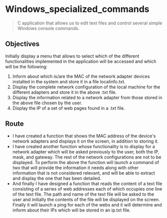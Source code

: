 # Windows_specialized_commands
> C application that allows us to edit text files and control several simple Windows console commands.

## Objectives
Initially display a menu that allows to select which of the different functionalities implemented in the application will be accessed and which will be the following:

1. Inform about which is/are the MAC of the network adapter devices installed in the system and store it in a file localinfo.txt.
2. Display the complete network configuration of the local machine for the different adapters and store it in the above .txt file.
3. Display the information related to a network adapter from those stored in the above file chosen by the user.
4. Display the IP of a set of web pages found in a .txt file.

## Route

- I have created a function that shows the MAC address of the device's network adapters and displays it on the screen, in addition to storing it.
- I have created another function whose functionality is to display for a network adapter which will be asked previously to the user, both the IP, mask, and gateway. The rest of the network configurations are not to be displayed. To perform the above the function will launch a command of two that will provide the information it needs along with other information that is not considered relevant, and will be able to extract and display the one that has been detailed.
- And finally I have designed a function that reads the content of a text file consisting of a series of web addresses each of which occupies one line of the text file. The path and name of the text file will be asked to the user and initially the contents of the file will be displayed on the screen. Finally it will launch a ping for each of the webs and it will determine and inform about their IPs which will be stored in an ip.txt file.

